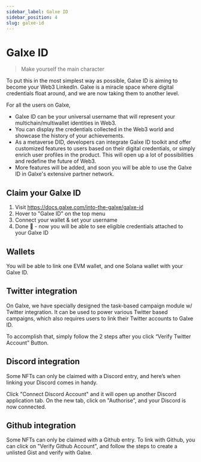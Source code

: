 ```yaml
---
sidebar_label: Galxe ID
sidebar_position: 4
slug: galxe-id
---
```

# Galxe ID

> Make yourself the main character

To put this in the most simplest way as possible, Galxe ID is aiming to become your Web3 LinkedIn. Galxe is a miracle space where digital credentials float around, and we are now taking them to another level.

For all the users on Galxe,

* Galxe ID can be your universal username that will represent your multichain/multiwallet identities in Web3.
* You can display the credentials collected in the Web3 world and showcase the history of your achievements.
* As a metaverse DID, developers can integrate Galxe ID toolkit and offer customized features to users based on their digital credentials, or simply enrich user profiles in the product. This will open up a lot of possibilities and redefine the future of Web3.
* More features will be added, and soon you will be able to use the Galxe ID in Galxe's extensive partner network.

## Claim your Galxe ID

1. Visit <https://docs.galxe.com/into-the-galxe/galxe-id>
2. Hover to "Galxe ID" on the top menu
3. Connect your wallet & set your username
4. Done 🎉 - now you will be able to see eligible credentials attached to your Galxe ID

## Wallets

You will be able to link one EVM wallet, and one Solana wallet with your Galxe ID.

## Twitter integration

On Galxe, we have specially designed the task-based campaign module w/ Twitter integration. It can be used to power various Twitter based campaigns, which also requires users to link their Twitter accounts to Galxe ID.

To accomplish that, simply follow the 2 steps after you click “Verify Twitter Account” Button.

## Discord integration

Some NFTs can only be claimed with a Discord entry, and here’s when linking your Discord comes in handy.

Click "Connect Discord Account" and it will open up another Discord application tab. On the new tab, click on "Authorise", and your Discord is now connected.

## Github integration

Some NFTs can only be claimed with a Github entry. To link with Github, you can click on "Verify Github Account", and follow the steps to create a unlisted Gist and verify with Galxe.